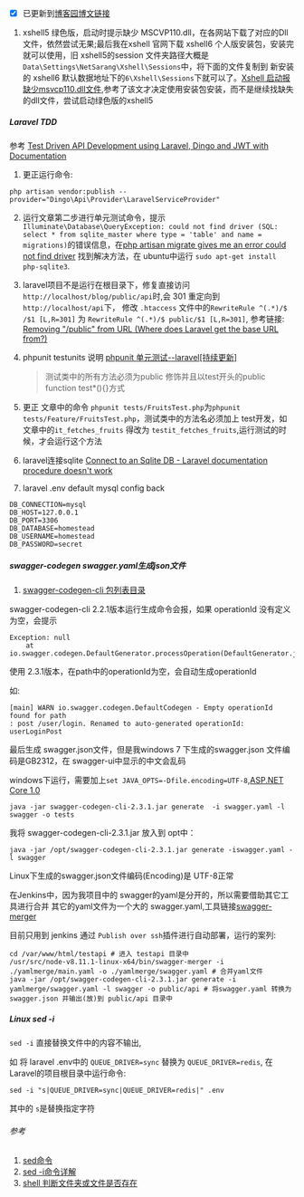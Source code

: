 - [x] 已更新到[博客园博文链接](https://www.cnblogs.com/fsong/p/9180683.html)

1. xshell5 绿色版，启动时提示缺少 MSCVP110.dll，在各网站下载了对应的Dll文件，依然尝试无果;最后我在xshell 官网下载 xshell6 个人版安装包，安装完就可以使用，旧 xshell5的session 文件夹路径大概是 `Data\Settings\NetSarang\Xshell\Sessions`中，将下面的文件复制到 新安装的 xshell6 默认数据地址下的`6\Xshell\Sessions`下就可以了。[Xshell 启动报缺少msvcp110.dll文件](https://blog.csdn.net/z1154505909/article/details/50474104),参考了该文才决定使用安装包安装，而不是继续找缺失的dll文件，尝试启动绿色版的xshell5

##### Laravel TDD
参考 [Test Driven API Development using Laravel, Dingo and JWT with Documentation](https://m.dotdev.co/test-driven-api-development-using-laravel-dingo-and-jwt-with-documentation-ae4014260148)

1. 更正运行命令:

```
php artisan vendor:publish --provider="Dingo\Api\Provider\LaravelServiceProvider"
```

2. 运行文章第二步进行单元测试命令，提示 `Illuminate\Database\QueryException: could not find driver (SQL: select * from sqlite_master where type = 'table' and name = migrations)`的错误信息，在[php artisan migrate gives me an error could not find driver](https://laracasts.com/discuss/channels/laravel/php-artisan-migrate-gives-me-an-error-could-not-find-driver) 找到解决方法，在 ubuntu中运行 `sudo apt-get install php-sqlite3`.
3. laravel项目不是运行在根目录下，修复直接访问 `http://localhost/blog/public/api`时,会 301 重定向到 `http://localhost/api`下， 修改 `.htaccess` 文件中的`RewriteRule ^(.*)/$ /$1 [L,R=301]` 为 `RewriteRule ^(.*)/$ public/$1 [L,R=301]`, 参考链接: [Removing "/public" from URL (Where does Laravel get the base URL from?)](https://laracasts.com/discuss/channels/laravel/removing-public-from-url-where-does-laravel-get-the-base-url-from/replies/87750)

4. phpunit testunits 说明 [phpunit 单元测试--laravel[持续更新]](http://blog.chinaunix.net/uid-28705268-id-5759222.html)  
   > 测试类中的所有方法必须为public 修饰并且以test开头的public function test*(){}方式  
5. 更正 文章中的命令 `phpunit tests/FruitsTest.php`为`phpunit tests/Feature/FruitsTest.php`，测试类中的方法名必须加上 test开发，如文章中的`it_fetches_fruits` 得改为 `testit_fetches_fruits`,运行测试的时候，才会运行这个方法
6. laravel连接sqlite [Connect to an Sqlite DB - Laravel documentation procedure doesn't work](https://laracasts.com/discuss/channels/laravel/connect-to-an-sqlite-db-laravel-documentation-procedure-doesnt-work)
7. laravel .env default mysql config back

```
DB_CONNECTION=mysql
DB_HOST=127.0.0.1
DB_PORT=3306
DB_DATABASE=homestead
DB_USERNAME=homestead
DB_PASSWORD=secret
```


##### swagger-codegen swagger.yaml生成json文件

1. [swagger-codegen-cli 包列表目录](https://oss.sonatype.org/content/repositories/releases/io/swagger/swagger-codegen-cli/)

swagger-codegen-cli  2.2.1版本运行生成命令会报，如果 operationId 没有定义为空，会提示

```
Exception: null
	at io.swagger.codegen.DefaultGenerator.processOperation(DefaultGenerator.java:796)
```

使用 2.3.1版本，在path中的operationId为空，会自动生成operationId

如:

```
[main] WARN io.swagger.codegen.DefaultCodegen - Empty operationId found for path
: post /user/login. Renamed to auto-generated operationId: userLoginPost
```

最后生成 swagger.json文件，但是我windows 7 下生成的swagger.json 文件编码是GB2312，在 swagger-ui中显示的中文会乱码

windows下运行，需要加上`set JAVA_OPTS=-Dfile.encoding=UTF-8`,[ASP.NET Core 1.0](https://github.com/swagger-api/swagger-codegen/wiki/server-stub-generator-howto#aspnet-core-10)

```
java -jar swagger-codegen-cli-2.3.1.jar generate  -i swagger.yaml -l swagger -o tests 
```

我将 swagger-codegen-cli-2.3.1.jar 放入到 opt中：

```
java -jar /opt/swagger-codegen-cli-2.3.1.jar generate -iswagger.yaml -l swagger
```
 
Linux下生成的swagger.json文件编码(Encoding)是 UTF-8正常


在Jenkins中，因为我项目中的 swagger的yaml是分开的，所以需要借助其它工具进行合并 其它的yaml文件为一个大的 swagger.yaml,工具链接[swagger-merger](https://www.npmjs.com/package/swagger-merger)

目前只用到 jenkins 通过 `Publish over ssh`插件进行自动部署，运行的案列:

```
cd /var/www/html/testapi # 进入 testapi 目录中
/usr/src/node-v8.11.1-linux-x64/bin/swagger-merger -i ./yamlmerge/main.yaml -o ./yamlmerge/swagger.yaml # 合并yaml文件
java -jar /opt/swagger-codegen-cli-2.3.1.jar generate -i yamlmerge/swagger.yaml -l swagger -o public/api # 将swagger.yaml 转换为swagger.json 并输出(放)到 public/api 目录中
```

##### Linux sed -i

`sed -i` 直接替换文件中的内容不输出,


如 将 laravel .env中的 `QUEUE_DRIVER=sync` 替换为 `QUEUE_DRIVER=redis`, 在Laravel的项目根目录中运行命令:

`sed -i "s|QUEUE_DRIVER=sync|QUEUE_DRIVER=redis|" .env`

其中的 `s`是替换指定字符

###### 参考

1. [sed命令](http://man.linuxde.net/sed)
2. [sed -i命令详解](https://www.cnblogs.com/ev-zhk/p/4277023.html)
3. [shell 判断文件夹或文件是否存在](https://www.cnblogs.com/37yan/p/6962563.html)

